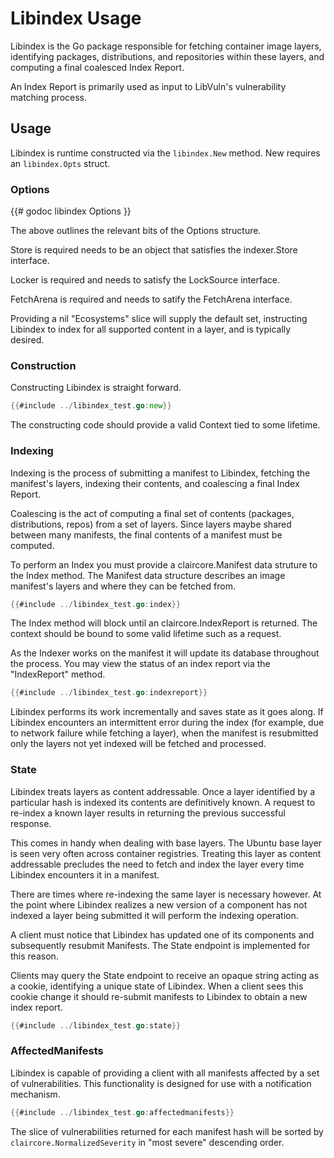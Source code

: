 # Libindex Usage
Libindex is the Go package responsible for fetching container image layers,
identifying packages, distributions, and repositories within these layers, and
computing a final coalesced Index Report.

An Index Report is primarily used as input to LibVuln's vulnerability matching
process.

## Usage
Libindex is runtime constructed via the `libindex.New` method. New requires an `libindex.Opts` struct.

### Options
{{# godoc libindex Options }}

The above outlines the relevant bits of the Options structure.

Store is required needs to be an object that satisfies the indexer.Store interface.

Locker is required and needs to satisfy the LockSource interface.

FetchArena is required and needs to satify the FetchArena interface.

Providing a nil "Ecosystems" slice will supply the default set, instructing
Libindex to index for all supported content in a layer, and is typically
desired.

### Construction
Constructing Libindex is straight forward.

```go
{{#include ../libindex_test.go:new}}
```

The constructing code should provide a valid Context tied to some lifetime.

### Indexing
Indexing is the process of submitting a manifest to Libindex, fetching the
manifest's layers, indexing their contents, and coalescing a final Index
Report.

Coalescing is the act of computing a final set of contents (packages,
distributions, repos) from a set of layers. Since layers maybe shared between
many manifests, the final contents of a manifest must be computed.

To perform an Index you must provide a claircore.Manifest data struture to the
Index method.  The Manifest data structure describes an image manifest's layers
and where they can be fetched from.

```go
{{#include ../libindex_test.go:index}}
```

The Index method will block until an claircore.IndexReport is returned.  The
context should be bound to some valid lifetime such as a request. 

As the Indexer works on the manifest it will update its database throughout the
process.  You may view the status of an index report via the "IndexReport"
method. 

```go
{{#include ../libindex_test.go:indexreport}}
```

Libindex performs its work incrementally and saves state as it goes along. If
Libindex encounters an intermittent error during the index (for example, due to
network failure while fetching a layer), when the manifest is resubmitted only
the layers not yet indexed will be fetched and processed. 

### State
Libindex treats layers as content addressable. Once a layer identified by a
particular hash is indexed its contents are definitively known. A request to
re-index a known layer results in returning the previous successful response.

This comes in handy when dealing with base layers. The Ubuntu base layer is
seen very often across container registries. Treating this layer as content
addressable precludes the need to fetch and index the layer every time Libindex
encounters it in a manifest.

There are times where re-indexing the same layer is necessary however. At the
point where Libindex realizes a new version of a component has not indexed a
layer being submitted it will perform the indexing operation.

A client must notice that Libindex has updated one of its components and
subsequently resubmit Manifests. The State endpoint is implemented for this
reason.

Clients may query the State endpoint to receive an opaque string acting as a
cookie, identifying a unique state of Libindex. When a client sees this cookie
change it should re-submit manifests to Libindex to obtain a new index report.

```go
{{#include ../libindex_test.go:state}}
```

### AffectedManifests
Libindex is capable of providing a client with all manifests affected by a set
of vulnerabilities.  This functionality is designed for use with a notification
mechanism.

```go
{{#include ../libindex_test.go:affectedmanifests}}
```

The slice of vulnerabilities returned for each manifest hash will be sorted by
`claircore.NormalizedSeverity` in "most severe" descending order.
